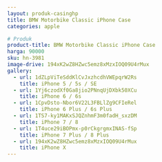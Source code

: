 ```yaml
---
layout: produk-casinghp
title: BMW Motorbike Classic iPhone Case
categories: apple

# Produk
product-title: BMW Motorbike Classic iPhone Case
harga: 90000
sku: hn-3981
image-drive: 194xK2wZ8HZwc5emz8xMzxIOQ09U4rMux
gallery:
  - url: 1dZLpViTeSddKlCvJxzhcdhVWEpqrW2Rs
    title: iPhone 5 / 5s / SE
  - url: 1Yj6czodXf0Ga8jio2PNnqUjDXbk50XCu
    title: iPhone 6 / 6s
  - url: 1CpvDsto-Nbor6V22L3FBLlZg9CFIeRel
    title: iPhone 6 Plus / 6s Plus
  - url: 1TS7-ky1MAKxSJQZnhmF3m0fadH_sxzDM
    title: iPhone 7 / 8
  - url: 1T4uce29iBOPmx-p0rCkgrgmxINAS-fSp
    title: iPhone 7 Plus / 8 Plus
  - url: 194xK2wZ8HZwc5emz8xMzxIOQ09U4rMux
    title: iPhone X
---
```

